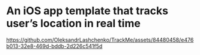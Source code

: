 # An iOS app template that tracks user’s location in real time


https://github.com/OleksandrLashchenko/TrackMe/assets/84480458/e476b013-32e8-469d-bddb-2d226c541f5d

